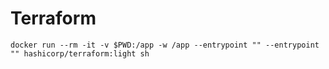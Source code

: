 # Terraform

```
docker run --rm -it -v $PWD:/app -w /app --entrypoint "" --entrypoint "" hashicorp/terraform:light sh
```
